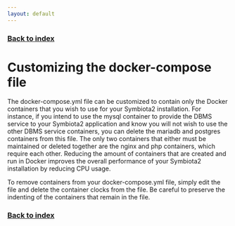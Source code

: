 ```yaml
---
layout: default
---
```


### [Back to index](/index.html)

# Customizing the docker-compose file

The docker-compose.yml file can be customized to contain only the Docker containers that you wish to use for your 
Symbiota2 installation. For instance, if you intend to use the mysql container to provide the DBMS service to your Symbiota2 application
and know you will not wish to use the other DBMS service containers, you can delete the mariadb and postgres containers
from this file. The only two containers that either must be maintained or deleted together are the nginx and php containers,
which require each other. Reducing the amount of containers that are created and run in Docker improves the overall performance 
of your Symbiota2 installation by reducing CPU usage.

To remove containers from your docker-compose.yml file, simply edit the file and delete the container clocks from the file.
Be careful to preserve the indenting of the containers that remain in the file.

### [Back to index](/index.html)
